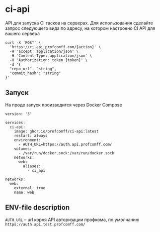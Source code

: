 # ci-api

API для запуска CI тасков на серверах.
Для использования сделайте запрос следующего вида по адресу, на котором настроено CI API для вашего сервера

```
curl -X 'POST' \
  'https://ci.api.profcomff.com/{action}' \
  -H 'accept: application/json' \
  -H 'Content-Type: application/json' \
  -H 'Authorization: token {token}' \
  -d '{
  "repo_url": "string",
  "commit_hash": "string"
}'
```

## Запуск

На проде запуск производится через Docker Compose

```docker-compose
version: '3'

services:
  ci-api:
    image: ghcr.io/profcomff/ci-api:latest
    restart: always
    environment:
      - AUTH_URL=https://auth.api.profcomff.com/
    volumes:
      - /var/run/docker.sock:/var/run/docker.sock
    networks:
      web:
        aliases:
          - ci_api

networks:
  web:
    external: true
    name: web
```

## ENV-file description

`AUTH_URL` – url корня API авторизации профкома, по умолчанию `https://auth.api.test.profcomff.com/`
